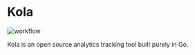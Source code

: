 # Kola

![workflow](https://github.com/oabraham1/kola/actions/workflows/go.yml/badge.svg)

Kola is an open source analytics tracking tool built purely in Go.
